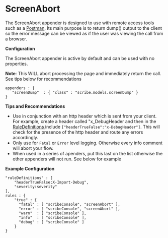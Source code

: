 # ScreenAbort

The ScreenAbort appender is designed to use with remote access tools such as a [Postman](https://www.postman.com/). Its main purpose is to return dump() output to the client so the error message can be viewed as if the user was viewing the call from a browser.&#x20;



**Configuration**

The ScreenAbort appender is active by default and can be used with no properties.

**Note**: This WILL abort processing the page and immediately return the call. See tips below for recommendations  &#x20;

```
appenders : {
   "screenDump"  : { "class" : "scribe.models.screenDump" }
}
```

**Tips and Recommendations**

* Use in conjunction with an http header which is sent from your client. For example, create a header called "x\_DebugHeader and then in the [RuleDefinitions ](../rules-and-rule-definitions.md)include `["headerTrueFalse":"x-DebugHeader"]`. This will check for the presence of the http header and route any errors accordingly.&#x20;
* Only use for `Fatal` or `Error` level logging. Otherwise every info comment will abort your flow.&#x20;
* When used in a series of apenders, put this last on the list otherwise the other appenders will not run. See below for example

**Example Configuration**

```
"ruleDefinitions" : [
    "headerTrueFalse:X-Import-Debug",
    "severity:severity"
],
rules : { 
    "true" : {
      "fatal" : [ "scribeConsole", "screenAbort" ],
      "error" : [ "scribeConsole", "screenAbort" ],
      "warn"  : [ "scribeConsole" ],
      "info"  : [ "scribeConsole" ],
      "debug" : [ "scribeConsole" ] 
    }
}
```
